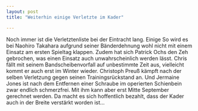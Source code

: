 ```yaml
---
layout: post
title: "Weiterhin einige Verletzte im Kader"

---
```


Noch immer ist die Verletztenliste bei der Eintracht lang. Einige So wird es bei Naohiro Takahara aufgrund seiner Bänderdehnung wohl nicht mit einem Einsatz am ersten Spieltag klappen. Zudem hat sich Patrick Ochs den Zeh gebrochen, was einen Einsatz auch unwahrscheinlich werden lässt. Chris fällt mit seinem Bandscheibenvorfall auf unbestimmte Zeit aus, vielleicht kommt er auch erst im Winter wieder. Christoph Preuß kämpft nach der selben Verletzung gegen seinen Trainingsrückstand an. Und Jermaine Jones ist nach dem Entfernen einer Schraube im operierten Schienbein zwar endlich schmerzfrei. Mit ihm kann aber erst Mitte September gerechnet werden. Da macht es sich hoffentlich bezahlt, dass der Kader auch in der Breite verstärkt worden ist...


